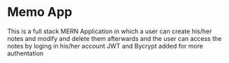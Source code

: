 # Memo App 
This is a full stack MERN Application in which a user can create his/her notes and modify and delete them afterwards and the user can access the notes by loging in his/her account JWT and Bycrypt added for more authentation
